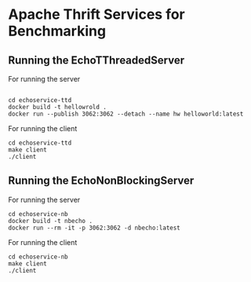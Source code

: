 # Apache Thrift Services for Benchmarking

## Running the EchoTThreadedServer

For running the server

```

cd echoservice-ttd
docker build -t hellowrold .
docker run --publish 3062:3062 --detach --name hw helloworld:latest
```

For running the client
```
cd echoservice-ttd
make client
./client

```

## Running the EchoNonBlockingServer

For running the server 

```
cd echoservice-nb
docker build -t nbecho .
docker run --rm -it -p 3062:3062 -d nbecho:latest
```

For running the client
```
cd echoservice-nb
make client
./client
```

